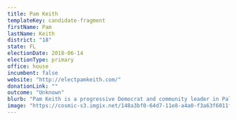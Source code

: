 ```yaml
---
title: Pam Keith
templateKey: candidate-fragment
firstName: Pam
lastName: Keith
district: "18"
state: FL
electionDate: 2018-06-14
electionType: primary
office: house
incumbent: false
website: "http://electpamkeith.com/"
donationLink: ""
outcome: "Unknown"
blurb: "Pam Keith is a progressive Democrat and community leader in Palm Beach, Florida running for Congress to unseat Republican Brian Mast. She is a fierce advocate for reform of a broken criminal justice system and for closing the income gap. "
image: "https://cosmic-s3.imgix.net/148a3bf0-64d7-11e8-a4a0-f3a63f6011fc-JD_Site_PamKeith_1000x600_053018.jpg"
---
```

